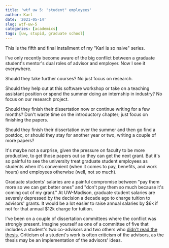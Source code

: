 ```yaml
---
title: 'wtf uw 5: "student" employees'
author: Karl
date: '2021-05-14'
slug: wtf-uw-5
categories: [academics]
tags: [uw, stupid, graduate school]
---
```


This is the fifth and final installment of my "Karl is so naive" series.

I've only recently become aware of the big conflict between a graduate
student's mentor's dual roles of advisor and employer. Now I see it
everywhere.

Should they take further courses? No just focus on research.

Should they help out at this software workshop or take on a teaching
assistant position or spend the summer doing an internship in
industry? No focus on our research project.

Should they finish their dissertation now or continue writing for a
few months? Don't waste time on the introductory chapter; just focus
on finishing the papers.

Should they finish their dissertation over the summer and then go find
a postdoc, or should they stay for another year or two, writing a
couple of more papers?

It's maybe not a surprise, given the pressure on faculty to be more
productive, to get those papers out so they can get the next grant.
But it's so painful to see the university treat graduate student
employees as students when it's convenient (when it comes to pay,
benefits, and work hours) and employees otherwise (well, not so much).

Graduate students' salaries are a painful compromise between "pay them
more so we can get better ones" and "don't pay them so much because
it's coming out of my grant." At UW-Madison, graduate student salaries
are severely depressed by the decision a decade ago to charge tuition
to advisors' grants. It would be a lot easier to raise annual salaries
by $6k if not for that annual $12k charge for tuition.

I've been on a couple of dissertation committees where the conflict
was strongly present. Imagine yourself as one of a committee of five
that includes a student's two co-advisors and two others who
[didn't read the thesis](https://kb.wisc.edu/grad/page.php?id=71658).
Criticism of a student's work is often criticism of the advisors, as
the thesis may be an implementation of the advisors' ideas.
